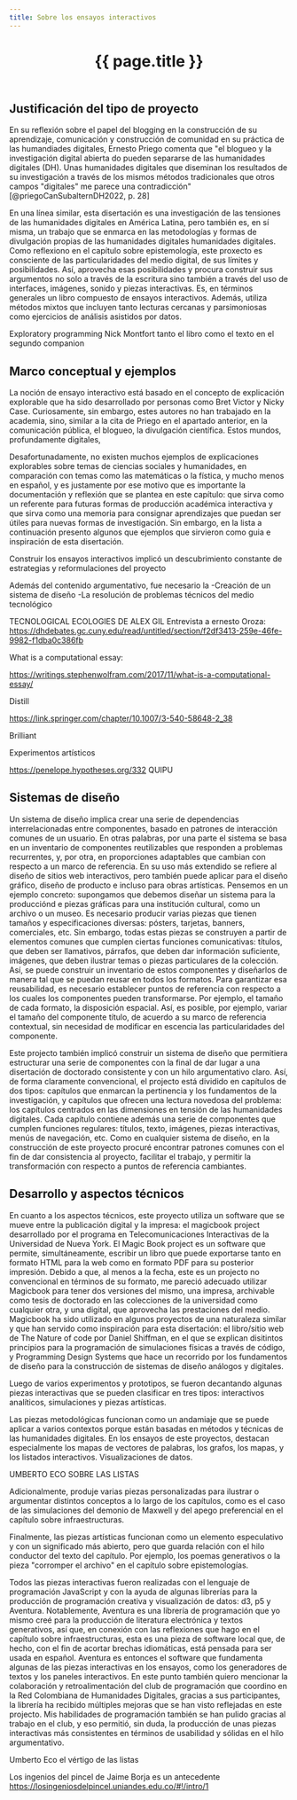 ```yaml
---
title: Sobre los ensayos interactivos
---
```


<header class="chapter-headers">
  <h1>{{ page.title }}</h1>
</header>

## Justificación del tipo de proyecto

En su reflexión sobre el papel del blogging en la construcción de su aprendizaje, comunicación y construcción de comunidad en su práctica de las humandiades digitales, Ernesto Priego comenta que "el blogueo y la investigación digital abierta do pueden separarse de las humanidades digitales (DH). Unas humanidades digitales que diseminan los resultados de su investigación a través de los mismos métodos tradicionales que otros campos "digitales" me parece una contradicción"[@priegoCanSubalternDH2022, p. 28]

En una línea similar, esta disertación es una investigación de las tensiones de las humanidades digitales en América Latina, pero también es, en sí misma, un trabajo que se enmarca en las metodologías y formas de divulgación propias de las humanidades digitales humanidades digitales. Como reflexiono en el capítulo sobre epistemología, este proxecto es consciente de las particularidades del medio digital, de sus límites y posibilidades. Así, aprovecha esas posibilidades y procura construir sus argumentos no solo a través de la escritura sino también a través del uso de interfaces, imágenes, sonido y piezas interactivas. Es, en términos generales un libro compuesto de ensayos interactivos. Además, utiliza métodos mixtos que incluyen tanto lecturas cercanas y parsimoniosas como ejercicios de análisis asistidos por datos.

Exploratory programming Nick Montfort tanto el libro como el texto en el segundo companion

## Marco conceptual y ejemplos

La noción de ensayo interactivo está basado en el concepto de explicación explorable que ha sido desarrollado por personas como Bret Victor y Nicky Case. Curiosamente, sin embargo, estes autores no han trabajado en la academia, sino, similar a la cita de Priego en el apartado anterior, en la comunicación pública, el blogueo, la divulgación científica. Estos mundos, profundamente digitales, 

Desafortunadamente, no existen muchos ejemplos de explicaciones explorables sobre temas de ciencias sociales y humanidades, en comparación con temas como las matemáticas o la fística, y mucho menos en español, y es justamente por ese motivo que es importante la documentación y reflexión que se plantea en este capítulo: que sirva como un referente para futuras formas de producción académica interactiva y que sirva como una memoria para consignar aprendizajes que puedan ser útiles para nuevas formas de investigación. Sin embargo, en la lista a continuación presento algunos que ejemplos que sirvieron como guia e inspiración de esta disertación.

<sketch
  height="410px"
  src="./assets/sketches/reflexiones/listaExplorables"
  caption="Ejemplos de ensayos interactivos y explicaciones explorables"
/>

Construir los ensayos interactivos implicó un descubrimiento constante de estrategias y reformulaciones del proyecto

Además del contenido argumentativo, fue necesario la
-Creación de un sistema de diseño
-La resolución de problemas técnicos del medio tecnológico

TECNOLOGICAL ECOLOGIES DE ALEX GIL
Entrevista a ernesto Oroza: https://dhdebates.gc.cuny.edu/read/untitled/section/f2df3413-259e-46fe-9982-f1dba0c386fb

What is a computational essay:

https://writings.stephenwolfram.com/2017/11/what-is-a-computational-essay/

Distill

https://link.springer.com/chapter/10.1007/3-540-58648-2_38

Brilliant

Experimentos artísticos

https://penelope.hypotheses.org/332 QUIPU

## Sistemas de diseño

Un sistema de diseño implica crear una serie de dependencias interrelacionadas entre componentes, basado en patrones de interacción comunes de un usuario. En otras palabras, por una parte el sistema se basa en un inventario de componentes reutilizables que responden a problemas recurrentes, y, por otra, en proporciones adaptables que cambian con respecto a un marco de referencia. En su uso más extendido se refiere al diseño de sitios web interactivos, pero también puede aplicar para el diseño gráfico, diseño de producto e incluso para obras artísticas. Pensemos en un ejemplo concreto: supongamos que debemos diseñar un sistema para la producciónd e piezas gráficas para una institución cultural, como un archivo o un museo. Es necesario producir varias piezas que tienen tamaños y especificaciones diversas: pósters, tarjetas, banners, comerciales, etc. Sin embargo, todas estas piezas se construyen a partir de elementos comunes que cumplen ciertas funciones comunicativas: títulos, que deben ser llamativos, párrafos, que deben dar información suficiente, imágenes, que deben ilustrar temas o piezas particulares de la colección. Así, se puede construir un inventario de estos componentes y diseñarlos de manera tal que se puedan reusar en todos los formatos. Para garantizar esa reusabilidad, es necesario establecer puntos de referencia con respecto a los cuales los componentes pueden transformarse. Por ejemplo, el tamaño de cada formato, la disposición espacial. Así, es posible, por ejemplo, variar el tamaño del componente título, de acuerdo a su marco de referencia contextual, sin necesidad de modificar en escencia las particularidades del componente.

Este projecto también implicó construir un sistema de diseño que permitiera estructurar una serie de componentes con la final de dar lugar a una disertación de doctorado consistente y con un hilo argumentativo claro. Así, de forma claramente convencional, el projecto está dividido en capítulos de dos tipos: capítulos que enmarcan la pertinencia y los fundamentos de la investigación, y capítulos que ofrecen una lectura novedosa del problema: los capítulos centrados en las dimensiones en tensión de las humanidades digitales. Cada capítulo contiene además una serie de componentes que cumplen funciones regulares: títulos, texto, imágenes, piezas interactivas, menús de navegación, etc. Como en cualquier sistema de diseño, en la construcción de este proyecto procuré encontrar patrones comunes con el fin de dar consistencia al proyecto, facilitar el trabajo, y permitir la transformación con respecto a puntos de referencia cambiantes.

## Desarrollo y aspectos técnicos

En cuanto a los aspectos técnicos, este proyecto utiliza un software que se mueve entre la publicación digital y la impresa: el magicbook project desarrollado por el programa en Telecomunicaciones Interactivas de la Universidad de Nueva York. El Magic Book project es un software que permite, simultáneamente, escribir un libro que puede exportarse tanto en formato HTML para la web como en formato PDF para su posterior impresión. Debido a que, al menos a la fecha, este es un projecto no convencional en términos de su formato, me pareció adecuado utilizar Magicbook para tener dos versiones del mismo, una impresa, archivable como tesis de doctorado en las colecciones de la universidad como cualquier otra, y una digital, que aprovecha las prestaciones del medio. Magicbook ha sido utilizado en algunos proyectos de una naturaleza similar y que han servido como inspiración para esta disertación: el libro/sitio web de The Nature of code por Daniel Shiffman, en el que se explican disitintos principios para la programación de simulaciones físicas a través de código, y Programming Design Systems que hace un recorrido por los fundamentos de diseño para la construcción de sistemas de diseño análogos y digitales.

Luego de varios experimentos y prototipos, se fueron decantando algunas piezas interactivas que se pueden clasificar en tres tipos: interactivos analíticos, simulaciones y piezas artísticas.

Las piezas metodológicas funcionan como un andamiaje que se puede aplicar a varios contextos porque están basadas en métodos y técnicas de las humanidades digitales. En los ensayos de este proyectos, destacan especialmente los mapas de vectores de palabras, los grafos, los mapas, y los listados interactivos. Visualizaciones de datos.

UMBERTO ECO SOBRE LAS LISTAS

Adicionalmente, produje varias piezas personalizadas para ilustrar o argumentar distintos conceptos a lo largo de los capítulos, como es el caso de las simulaciones del demonio de Maxwell y del apego preferencial en el capítulo sobre infraestructuras.

Finalmente, las piezas artísticas funcionan como un elemento especulativo y con un significado más abierto, pero que guarda relación con el hilo conductor del texto del capítulo. Por ejemplo, los poemas generativos o la pieza "corromper el archivo" en el capítulo sobre epistemologías.

Todos las piezas interactivas fueron realizadas con el lenguaje de programación JavaScript y con la ayuda de algunas librerías para la producción de programación creativa y visualización de datos: d3, p5 y Aventura. Notablemente, Aventura es una librería de programación que yo mismo creé para la producción de literatura electrónica y textos generativos, así que, en conexión con las reflexiones que hago en el capítulo sobre infraestructuras, esta es una pieza de software local que, de hecho, con el fin de acortar brechas idiomáticas, está pensada para ser usada en español. Aventura es entonces el software que fundamenta algunas de las piezas interactivas en los ensayos, como los generadores de textos y los paneles interactivos. En este punto también quiero mencionar la colaboración y retroalimentación del club de programación que coordino en la Red Colombiana de Humanidades Digitales, gracias a sus participantes, la librería ha recibido múltiples mejoras que se han visto reflejadas en este projecto. Mis habilidades de programación también se han pulido gracias al trabajo en el club, y eso permitió, sin duda, la producción de unas piezas interactivas más consistentes en términos de usabilidad y sólidas en el hilo argumentativo.


Umberto Eco el vértigo de las listas

Los ingenios del pincel de Jaime Borja es un antecedente
https://losingeniosdelpincel.uniandes.edu.co/#!/intro/1